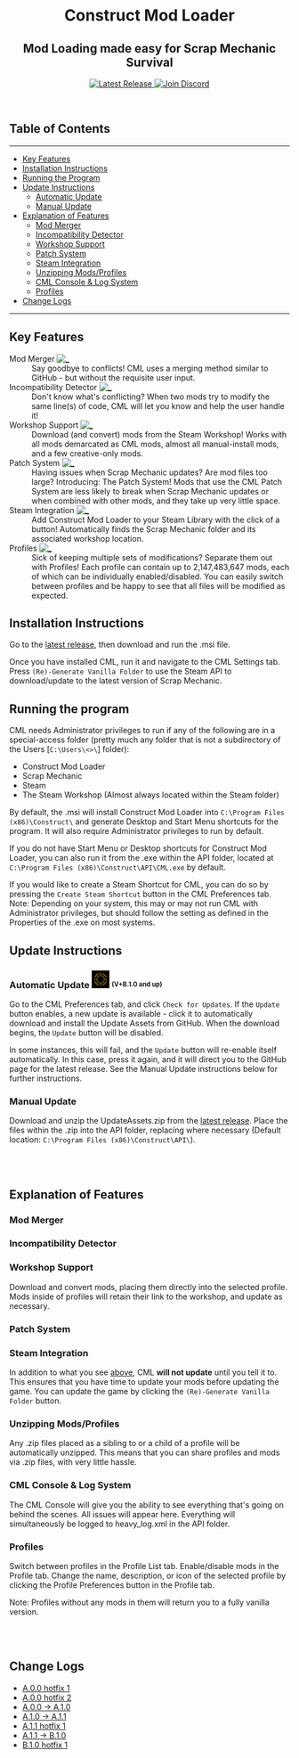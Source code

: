 <h1 align="center">Construct Mod Loader</h1>
<h2 align="center">Mod Loading made easy for Scrap Mechanic Survival</h2>
<p align="center">
    <a href="https://github.com/yodarocks1/ConstructModLoader/releases/latest">
        <img src="https://img.shields.io/badge/Latest Release-V+A.1.1--h1-green?style=for-the-badge&logo=github" alt="Latest Release">
    </a>
    <a href="https://discord.gg/ZcWwHeZ">
        <img src="https://img.shields.io/badge/Discord-| Join |-magenta?style=for-the-badge&logo=discord" alt="Join Discord">
    </a>
</p>
<br>
<h2>Table of Contents</h2>
<hr>
<ul>
    <li><a href="#key-features">Key Features</a></li>
    <li><a href="#installation-instructions">Installation Instructions</a></li>
    <li><a href="#running-the-program">Running the Program</a></li>
    <li><a href="#update-instructions">Update Instructions</a>
        <ul>
            <li><a href="#automatic-update">Automatic Update</a></li>
            <li><a href="#manual-update">Manual Update</a></li>
        </ul>
    </li>
    <li><a href="#explanation-of-features">Explanation of Features</a>
        <ul>
            <li><a href="#mod-merger">Mod Merger</a></li>
            <li><a href="#incompatibility-detector">Incompatibility Detector</a></li>
            <li><a href="#workshop-support">Workshop Support</a></li>
            <li><a href="#patch-system">Patch System</a></li>
            <li><a href="#steam-integration">Steam Integration</a></li>
            <li><a href="#unzipping-modsprofiles">Unzipping Mods/Profiles</a></li>
            <li><a href="#cml-console--log-system">CML Console & Log System</a></li>
            <li><a href="#profiles">Profiles</a></li>
        </ul>
    </li>
    <li><a href="#change-logs">Change Logs</a></li>
</ul>
<hr>
<h2>Key Features</h2>
<dl>
    <dt>Mod Merger  <a href="#mod-merger"><img src="https://cdn3.iconfinder.com/data/icons/eightyshades/512/40_Hyperlink-512.png" height=12 alt="_"></a></dt>
        <dd>Say goodbye to conflicts! CML uses a merging method similar to GitHub - but without the requisite user input.</dd>
    <dt>Incompatibility Detector  <a href="#incompatibility-detector"><img src="https://cdn3.iconfinder.com/data/icons/eightyshades/512/40_Hyperlink-512.png" height=12 alt="_"></a></dt>
        <dd>Don't know what's conflicting? When two mods try to modify the same line(s) of code, CML will let you know and help the user handle it!</dd>
    <dt>Workshop Support  <a href="#workshop-support"><img src="https://cdn3.iconfinder.com/data/icons/eightyshades/512/40_Hyperlink-512.png" height=12 alt="_"></a></dt>
        <dd>Download (and convert) mods from the Steam Workshop! Works with all mods demarcated as CML mods, almost all manual-install mods, and a few creative-only mods.</dd>
    <dt>Patch System  <a href="#patch-system"><img src="https://cdn3.iconfinder.com/data/icons/eightyshades/512/40_Hyperlink-512.png" height=12 alt="_"></a></dt>
        <dd>Having issues when Scrap Mechanic updates? Are mod files too large? Introducing: The Patch System! Mods that use the CML Patch System are less likely to break when Scrap Mechanic updates or when combined with other mods, and they take up very little space.</dd>
    <dt>Steam Integration  <a href="#steam-integration"><img src="https://cdn3.iconfinder.com/data/icons/eightyshades/512/40_Hyperlink-512.png" height=12 alt="_"></a></dt>
        <dd>Add Construct Mod Loader to your Steam Library with the click of a button! Automatically finds the Scrap Mechanic folder and its associated workshop location.</dd>
    <dt>Profiles  <a href="#profiles"><img src="https://cdn3.iconfinder.com/data/icons/eightyshades/512/40_Hyperlink-512.png" height=12 alt="_"></a></dt>
        <dd>Sick of keeping multiple sets of modifications? Separate them out with Profiles! Each profile can contain up to 2,147,483,647 mods, each of which can be individually enabled/disabled. You can easily switch between profiles and be happy to see that all files will be modified as expected.</dd>
    <dt></dt>
        <dd></dd>
    <dt></dt>
        <dd></dd>
</dl>
<h2>Installation Instructions</h2>
    <p>Go to the <a href="https://github.com/yodarocks1/ConstructModLoader/releases/latest">latest release</a>, then download and run the .msi file.</p>
    <p>Once you have installed CML, run it and navigate to the CML Settings tab. Press <code>(Re)-Generate Vanilla Folder</code> to use the Steam API to download/update to the latest version of Scrap Mechanic.</p>
<h2>Running the program</h2>
    <p>CML needs Administrator privileges to run if any of the following are in a special-access folder (pretty much any folder that is not a subdirectory of the Users [<code>C:\Users\<>\</code>] folder):</p>
    <ul>
        <li>Construct Mod Loader</li>
        <li>Scrap Mechanic</li>
        <li>Steam</li>
        <li>The Steam Workshop (Almost always located within the Steam folder)</li>
    </ul>
    <p>By default, the .msi will install Construct Mod Loader into <code>C:\Program Files (x86)\Construct\</code> and generate Desktop and Start Menu shortcuts for the program. It will also require Administrator privileges to run by default.</p>
    <p>If you do not have Start Menu or Desktop shortcuts for Construct Mod Loader, you can also run it from the .exe within the API folder, located at <code>C:\Program Files (x86)\Construct\API\CML.exe</code> by default.</p>
    <p>If you would like to create a Steam Shortcut for CML, you can do so by pressing the <code>Create Steam Shortcut</code> button in the CML Preferences tab. Note: Depending on your system, this may or may not run CML with Administrator privileges, but should follow the setting as defined in the Properties of the .exe on most systems.</p>
<h2>Update Instructions</h2>
<h3>Automatic Update  <img src="./src/media/MultiStateIcons/Properties/Button.png" height=32 alt="">  <sup><sub>(V+B.1.0 and up)</sub></sup></h3>
    <p>Go to the CML Preferences tab, and click <code>Check for Updates</code>. If the <code>Update</code> button enables, a new update is available - click it to automatically download and install the Update Assets from GitHub. When the download begins, the <code>Update</code> button will be disabled.</p>
    <p>In some instances, this will fail, and the <code>Update</code> button will re-enable itself automatically. In this case, press it again, and it will direct you to the GitHub page for the latest release. See the Manual Update instructions below for further instructions.</p>
<h3>Manual Update  <img src="https://simpleicons.org/icons/github.svg" height=32 alt=""></h3>
    <p>Download and unzip the UpdateAssets.zip from the <a href="https://github.com/yodarocks1/ConstructModLoader/releases/latest">latest release</a>. Place the files within the .zip into the API folder, replacing where necessary (Default location: <code>C:\Program Files (x86)\Construct\API\</code>).</p>
    <br>
    <br>
<h2>Explanation of Features</h2>
    <h3>Mod Merger</h3>
        <p></p>
    <h3>Incompatibility Detector</h3>
        <p></p>
    <h3>Workshop Support</h3>
        <p>Download and convert mods, placing them directly into the selected profile. Mods inside of profiles will retain their link to the workshop, and update as necessary.</p>
    <h3>Patch System</h3>
        <p></p>
    <h3>Steam Integration</h3>
        <p>In addition to what you see <a href="#key-features">above</a>, CML <b>will not update</b> until you tell it to. This ensures that you have time to update your mods before updating the game. You can update the game by clicking the <code>(Re)-Generate Vanilla Folder</code> button.</p>
    <h3>Unzipping Mods/Profiles</h3>
        <p>Any .zip files placed as a sibling to or a child of a profile will be automatically unzipped. This means that you can share profiles and mods via .zip files, with very little hassle.</p>
    <h3>CML Console & Log System</h3>
        <p>The CML Console will give you the ability to see everything that's going on behind the scenes. All issues will appear here. Everything will simultaneously be logged to heavy_log.xml in the API folder.</p>
    <h3>Profiles</h3>
        <p>Switch between profiles in the Profile List tab. Enable/disable mods in the Profile tab. Change the name, description, or icon of the selected profile by clicking the Profile Preferences button in the Profile tab.</p>
        <p>Note: Profiles without any mods in them will return you to a fully vanilla version.</p>
<br>
<br>
<h2>Change Logs</h2>
    <ul>
        <li><a href="./changelog/A.0.0/h1.md">A.0.0 hotfix 1</a></li>
        <li><a href="./changelog/A.0.0/h2.md">A.0.0 hotfix 2</a></li>
        <li><a href="./changelog/A.1.0/to.md">A.0.0 -> A.1.0</a></li>
        <li><a href="./changelog/A.1.1/to.md">A.1.0 -> A.1.1</a></li>
        <li><a href="./changelog/A.1.1/h1.md">A.1.1 hotfix 1</a></li>
        <li><a href="./changelog/B.1.0/to.md">A.1.1 -> B.1.0</a></li>
        <li><a href="./changelog/B.1.0/h1.md">B.1.0 hotfix 1</a></li>
    </ul>